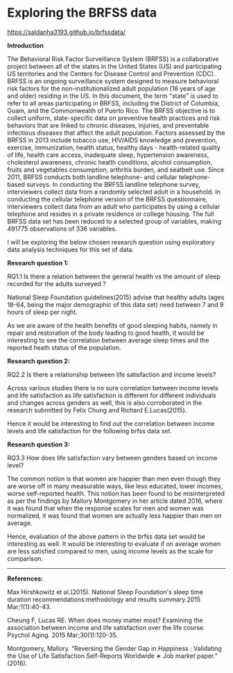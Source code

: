 # Exploring the BRFSS data

 https://saldanha3193.github.io/brfssdata/

**Introduction**

The Behavioral Risk Factor Surveillance System (BRFSS) is a collaborative project between all of the states in the United States (US) and participating US territories and the Centers for Disease Control and Prevention (CDC). BRFSS is an ongoing surveillance system designed to measure behavioral risk factors for the non-institutionalized adult population (18 years of age and older) residing in the US. In this document, the term "state" is used to refer to all areas participating in BRFSS, including the District of Columbia, Guam, and the Commonwealth of Puerto Rico. The BRFSS objective is to collect uniform, state-specific data on preventive health practices and risk behaviors that are linked to chronic diseases, injuries, and preventable infectious diseases that affect the adult population. Factors assessed by the BRFSS in 2013 include tobacco use, HIV/AIDS knowledge and prevention, exercise, immunization, health status, healthy days - health-related quality of life, health care access, inadequate sleep, hypertension awareness, cholesterol awareness, chronic health conditions, alcohol consumption, fruits and vegetables consumption, arthritis burden, and seatbelt use. Since 2011, BRFSS conducts both landline telephone- and cellular telephone-based surveys. In conducting the BRFSS landline telephone survey, interviewers collect data from a randomly selected adult in a household. In conducting the cellular telephone version of the BRFSS questionnaire, interviewers collect data from an adult who participates by using a cellular telephone and resides in a private residence or college housing. The full BRFSS data set has been reduced to a selected group of variables, making 491775 observations of 336 variables.

I will be exploring the below chosen research question using exploratory data analysis techniques for this set of data.

**Research question 1:**

RQ1.1 Is there a relation between the general health vs the amount of sleep recorded for the adults surveyed ?

National Sleep Foundation guidelines(2015) advise that healthy adults (ages 18-64, being the major demographic of this data set) need between 7 and 9 hours of sleep per night.

As we are aware of the health benefits of good sleeping habits, namely in repair and restoration of the body leading to good health, it would be interesting to see the correlation between average sleep times and the reported heath status of the population.


**Research question 2:**

RQ2.2 Is there a relationship between life satisfaction and income levels?

Across various studies there is no sure correlation between income levels and life satisfaction as life satisfaction is different for different individuals and changes across genders as well, this is also corroborated in the research submitted by Felix Chung and Richard E.Lucas(2015).

Hence it would be interesting to find out the correlation between income levels and life satisfaction for the following brfss data set.

**Research question 3:**

RQ3.3 How does life satisfaction vary between genders based on income level?

The common notion is that women are happier than men even though they are worse off in many measurable ways, like less educated, lower incomes, worse self-reported health. This notion has been found to be misinterpreted as per the findings by Mallory Montgomery in her article dated 2016, where it was found that when the response scales for men and women was normalized, it was found that women are actually less happier than men on average. 

Hence, evaluation of the above pattern in the brfss data set would be interesting as well. It would be interesting to evaluate if on average women are less satisfied compared to men, using income levels as the scale for comparison.

* * *

**References:**

Max Hirshkowitz et al.(2015). National Sleep Foundation's sleep time duration recommendations:methodology and results summary.2015 Mar;1(1):40-43. 

Cheung F, Lucas RE. When does money matter most? Examining the association between income and life satisfaction over the life course. Psychol Aging. 2015 Mar;30(1):120-35.

Montgomery, Mallory. “Reversing the Gender Gap in Happiness : Validating the Use of Life Satisfaction Self-Reports Worldwide ∗ Job market paper.” (2016).
